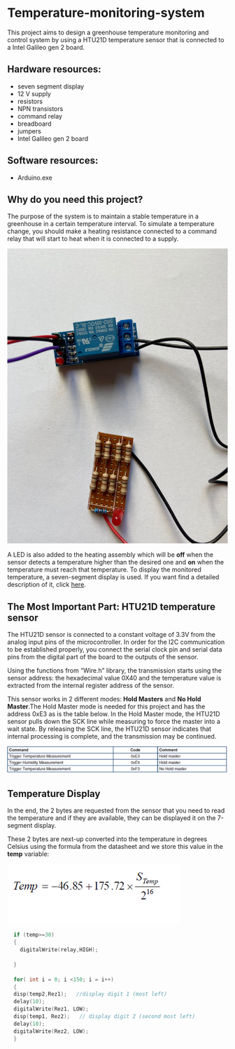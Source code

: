 # Temperature-monitoring-system
This project aims to design a greenhouse temperature monitoring and control system by using a HTU21D temperature sensor that is connected to a Intel Galileo gen 2 board. 

## Hardware resources: 
* seven segment display
* 12 V supply
* resistors
* NPN transistors
* command relay
* breadboard
* jumpers
* Intel Galileo gen 2 board

## Software resources:
* Arduino.exe

## Why do you need this project?
The purpose of the system is to maintain a stable temperature in a greenhouse in a certain temperature interval. 
To simulate a temperature change, you should make a heating resistance connected to a command relay that will start to heat when it is connected to a supply. 

![HEAT_RESISTANCE](heating_resistor.jpeg)

A LED is also added to the heating assembly which will be __off__ when the sensor detects a temperature higher than the desired one and __on__ when the temperature must reach that temperature. To display the monitored temperature, a seven-segment display is used. If you want find a detailed description of it, click [here](https://github.com/IoanaBraslasu/Temperature-monitoring-system-/blob/main/seven-segment%20display%20info.pdf).

## The Most Important Part: HTU21D temperature sensor
The HTU21D sensor is connected to a constant voltage of 3.3V from the analog input pins of the
microcontroller. In order for the I2C communication to be established properly, you connect the serial clock pin and serial data pins from the digital part of the board to the outputs of the sensor.

Using the functions from “Wire.h” library, the transmission starts using the sensor address: the
hexadecimal value 0X40 and the temperature value is extracted from the internal register address of the sensor.

This sensor works in 2 different modes: __Hold Masters__ and __No Hold Master__.The Hold Master mode is needed for this project and has the address 0xE3 as is the table below.  In the Hold Master mode, the HTU21D sensor pulls down the SCK line while measuring to force the master into a wait state. By releasing the SCK line, the HTU21D sensor indicates that internal processing is complete, and the transmission may be continued.

![TABLE_MASTER](hold_master.png)

## Temperature Display
In the end, the 2 bytes are requested from the sensor that you need to read the temperature and if they are available, they can be displayed it on the 7-segment display.

These 2 bytes are next-up converted into the temperature in degrees Celsius using the formula from the datasheet and we store this value in the __temp__ variable:

![TEMPERATURE_FORMULA](temperature_formula.png)

```C++
  if (temp>=30)    
  {
    digitalWrite(relay,HIGH);

  }

  for( int i = 0; i <150; i = i++)
  {
  disp(temp2,Rez1);   //display digit 1 (most left)
  delay(10);
  digitalWrite(Rez1, LOW);
  disp(temp1, Rez2);   // display digit 2 (second most left)
  delay(10);
  digitalWrite(Rez2, LOW);
  }
```


